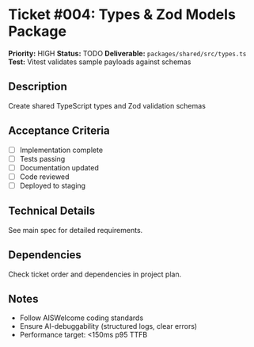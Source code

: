 # Ticket #004: Types & Zod Models Package

**Priority:** HIGH
**Status:** TODO
**Deliverable:** `packages/shared/src/types.ts`
**Test:** Vitest validates sample payloads against schemas

## Description
Create shared TypeScript types and Zod validation schemas

## Acceptance Criteria
- [ ] Implementation complete
- [ ] Tests passing
- [ ] Documentation updated
- [ ] Code reviewed
- [ ] Deployed to staging

## Technical Details
See main spec for detailed requirements.

## Dependencies
Check ticket order and dependencies in project plan.

## Notes
- Follow AISWelcome coding standards
- Ensure AI-debuggability (structured logs, clear errors)
- Performance target: <150ms p95 TTFB
